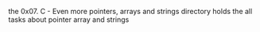 the 0x07. C - Even more pointers, arrays and strings directory holds the all tasks about pointer array and strings
